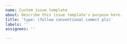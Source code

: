 ```yaml
---
name: Custom issue template
about: Describe this issue template's purpose here.
title: 'type: (follow conventional commit pls)'
labels: ''
assignees: ''

---
```



